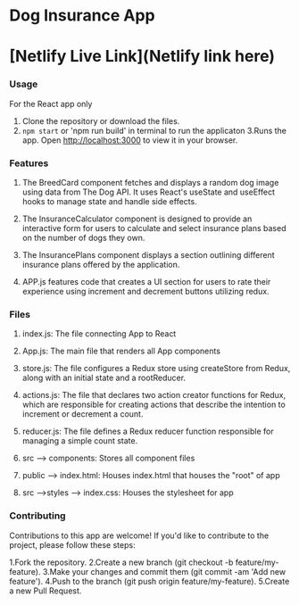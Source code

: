 # Dog Insurance App


# [Netlify Live Link](Netlify link here)

### Usage
For the React app only 
1. Clone the repository or download the files.
2. `npm start` or 'npm run build' in terminal to run the applicaton 
3.Runs the app.
Open [http://localhost:3000](http://localhost:3000) to view it in your browser.

   
### Features
1. The BreedCard component fetches and displays a random dog image using data from The Dog API. It uses React's useState and useEffect hooks to manage state and handle side effects.

2. The InsuranceCalculator component is designed to provide an interactive form for users to calculate and select insurance plans based on the number of dogs they own.

3. The InsurancePlans component displays a section outlining different insurance plans offered by the application.

4. APP.js features code that creates a UI section for users to rate their experience using increment and decrement buttons utilizing redux.

### Files
1. index.js: The file connecting App to React 

2. App.js: The main file that renders all App components

3. store.js: The file configures a Redux store using createStore from Redux, along with an initial state and a rootReducer.

4. actions.js: The file that declares two action creator functions for Redux, which are responsible for creating actions that describe the intention to increment or decrement a count.

5. reducer.js: The file defines a Redux reducer function responsible for managing a simple count state.

6. src --> components: Stores all component files 

7. public --> index.html: Houses index.html that houses the "root" of app

8. src -->styles --> index.css: Houses the stylesheet for app



### Contributing
Contributions to this app are welcome! If you'd like to contribute to the project, please follow these steps:

1.Fork the repository.
2.Create a new branch (git checkout -b feature/my-feature).
3.Make your changes and commit them (git commit -am 'Add new feature').
4.Push to the branch (git push origin feature/my-feature).
5.Create a new Pull Request.

